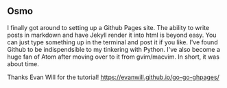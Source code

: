 ## Osmo

I finally got around to setting up a Github Pages site. The ability to write posts in markdown and have Jekyll render it into html is beyond easy. You can just type something up in the terminal and post it if you like. I've found Github to be indispendsible to my tinkering with Python. I've also become a huge fan of Atom after moving over to it from gvim/macvim. In short, it was about time. 

Thanks Evan Will for the tutorial! 
https://evanwill.github.io/go-go-ghpages/

